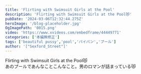 ```yaml
---
title: 'Flirting with Swimsuit Girls at the Pool'
description: 'Flirting with Swimsuit Girls at the Pool😻'
pubDate: '2024-03-06T12:32:44.275Z'
heroImage: '/blog-placeholder.jpg'
OgImagePath: '0015.png'
video: 'https://www.xvideos.com/embedframe/44449771'
categories: ['本編無修正']
tags: ['beautiful pussy','pool','パイパン','プール']
author: '["Sexford_Street"]'
---
```


Flirting with Swimsuit Girls at the Pool😻<br>
あのプールであんなことこんなこと。男のロマンが詰まっている😻